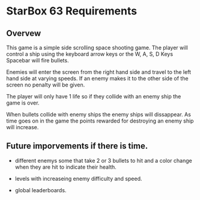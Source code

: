 # StarBox 63 Requirements

## Overvew

This game is a simple side scrolling space shooting game. The player will
control a ship using the keyboard arrow keys or the W, A, S, D Keys Spacebar
will fire bullets.

Enemies will enter the screen from the right hand side and travel to the left
hand side at varying speeds. If an enemy makes it to the other side of the
screen no penalty will be given.

The player will only have 1 life so if they collide with an enemy ship the game
is over.

When bullets collide with enemy ships the enemy ships will dissappear. As time
goes on in the game the points rewarded for destroying an enemy ship will
increase.

## Future imporvements if there is time.

- different enemys some that take 2 or 3 bullets to hit and a color change when
  they are hit to indicate their health.

- levels with increaseing enemy difficulty and speed.

- global leaderboards.
